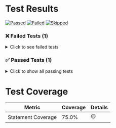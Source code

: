 # Test Results

[![Passed](https://shields.io/badge/PASSED-1-success?style=for-the-badge)](#user-content-passed) [![Failed](https://shields.io/badge/FAILED-1-critical?style=for-the-badge)](#user-content-failed) [![Skipped](https://shields.io/badge/SKIPPED-0-inactive?style=for-the-badge)](#user-content-skipped) 

### ❌ Failed Tests (1)

<details>
<summary>Click to see failed tests</summary>

| Test | Package | Duration |
|------|---------|----------|
| `TestFail` | pkg | 1.00s |

**Run locally to reproduce:**
```bash
go test test/pkg -run ^TestFail$ -v
```
</details>

### ✅ Passed Tests (1)

<details>
<summary>Click to show all passing tests</summary>

| Test | Package | Duration | % of Total |
|------|---------|----------|----------|
| `TestPass1` | pkg | 0.50s | 100.0% |


</details>

# Test Coverage

| Metric | Coverage | Details |
|--------|----------|----------|
| Statement Coverage | 75.0% | 🟡 |

